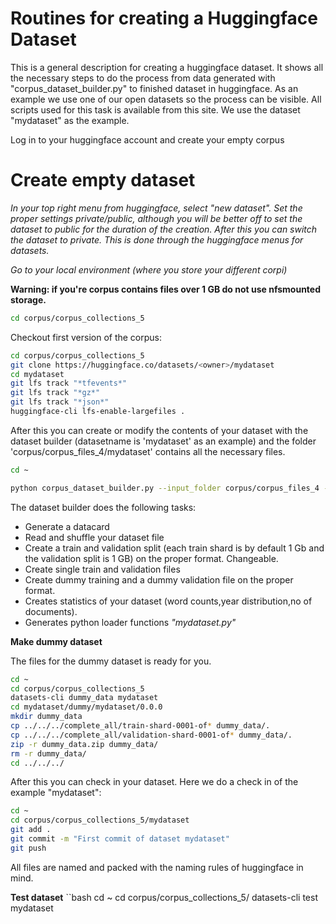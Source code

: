 


# Routines for creating a Huggingface Dataset

This is a general description for creating a huggingface dataset. It shows all the necessary steps to do the process from data generated with "corpus_dataset_builder.py" to finished dataset in huggingface. As an example we use one of our open datasets so the process can be visible. All scripts used for this task is available from this site. We use the dataset "mydataset" as the example. 

Log in to your huggingface account and create your empty corpus

# Create empty dataset

*In your top right menu from huggingface, select "new dataset". Set the proper settings private/public, although you will be better off to set the dataset to public for the duration of the creation. After this you can switch the dataset to private. This is done through the huggingface menus for datasets.*

*Go to your local environment (where you store your different corpi)*

**Warning: if you're corpus contains files over 1 GB do not use nfsmounted storage.**

```bash
cd corpus/corpus_collections_5


```

Checkout first version of the corpus:

```bash
cd corpus/corpus_collections_5
git clone https://huggingface.co/datasets/<owner>/mydataset
cd mydataset
git lfs track "*tfevents*"
git lfs track "*gz*"
git lfs track "*json*"
huggingface-cli lfs-enable-largefiles .

```
After this you can create or modify the contents of your dataset with the dataset builder (datasetname is 'mydataset' as an example) and the folder 
'corpus/corpus_files_4/mydataset' contains all the necessary files.

```bash
cd ~

python corpus_dataset_builder.py --input_folder corpus/corpus_files_4 --output_folder corpus/corpus_collections_5/mydataset 
```

The dataset builder does the following tasks:

* Generate a datacard
* Read and shuffle your dataset file
* Create a train and validation split (each train shard is by default 1 Gb and the validation split is 1 GB) on the proper format. Changeable.
* Create single train and validation files 
* Create dummy training and a dummy validation file on the proper format.
* Creates statistics of your dataset (word counts,year distribution,no of documents).
* Generates python loader functions *"mydataset.py"*

**Make dummy dataset**

The files for the dummy dataset is ready for you.

```bash
cd ~
cd corpus/corpus_collections_5
datasets-cli dummy_data mydataset
cd mydataset/dummy/mydataset/0.0.0
mkdir dummy_data
cp ../../../complete_all/train-shard-0001-of* dummy_data/.
cp ../../../complete_all/validation-shard-0001-of* dummy_data/.
zip -r dummy_data.zip dummy_data/
rm -r dummy_data/
cd ../../../

```


After this you can check in your dataset. Here we do a check in of the example "mydataset":
```bash
cd ~
cd corpus/corpus_collections_5/mydataset
git add .
git commit -m "First commit of dataset mydataset"
git push

```
All files are named and packed with the naming rules of huggingface in mind.

**Test dataset**
``bash
cd ~
cd corpus/corpus_collections_5/
datasets-cli test mydataset
```

